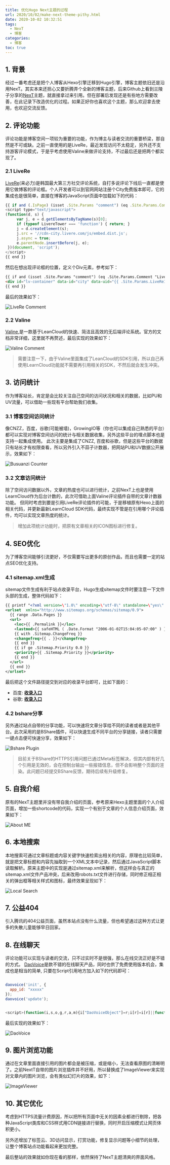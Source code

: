 ```yaml
---
title: 优化Hugo Next主题的过程
url: 2020/10/02/make-next-theme-pithy.html
date: 2020-10-02 10:32:51
tags:
  - NexT
  - 博客
categories:
  - 博客
toc: true
---
```


## 1. 背景

经过一番考虑还是把个人博客从Hexo引擎迁移到Hugo引擎，博客主题依旧还是沿用NexT。其实本来还担心又要折腾弄个全新的博客主题，后来Github上看到兰陵子分享的[NexT](https://github.com/xtfly/hugo-theme-next)主题，就直接拿过来引用。但在部署后发现还是有些地方需要改善，在此记录下改造优化的过程。如果正好你也喜欢这个主题，那么欢迎拿去使用，也欢迎交流反馈。

<!--more-->

## 2. 评论功能

评论功能是博客空间一项较为重要的功能，作为博主与读者交流的重要桥梁，那自然是不可或缺。之前一直使用的是LiveRe，最近发现访问不太稳定，另外还不支持游客评论模式，于是乎考虑使用Valine来做评论支持，不过最后还是把两个都实现了。

### 2.1 LiveRe

[LiveRe](http://livere.com/)(来必力)是韩国最大第三方社交评论系统，自打多说评论下线后一直都是使用它做博客的评论框。个人开发者可以到官网网站注册个City免费版本即可，它的集成也是很简单，直接在博客的JavaScript页面中加载如下的代码：

```javascript
{{ if and (.IsPage) (isset .Site.Params "comment") (eq .Site.Params.Comment "LiveRe") }}
<script type="text/javascript">
(function(d, s) {
     var j, e = d.getElementsByTagName(s)[0];
     if (typeof LivereTower === 'function') { return; }
     j = d.createElement(s);
     j.src = '//cdn-city.livere.com/js/embed.dist.js';
     j.async = true;
     e.parentNode.insertBefore(j, e);
 })(document, 'script');
</script>
{{ end }}
```

然后在想出现评论框的位置，定义个Div元素，参考如下：

```html
{{ if and (isset .Site.Params "comment") (eq .Site.Params.Comment "LiveRe") }}
<div id="lv-container" data-id="city" data-uid="{{ .Site.Params.LiveReId }}">
{{ end }}
```

最后的效果如下：

![LiveRe Comment](http://imgs.lisenhui.cn/2020/10-02-hugo-next-LiveRe-comment.png)


### 2.2 Valine

[Valine](https://valine.js.org/),是一款基于LeanCloud的快速、简洁且高效的无后端评论系统。官方的文档非常详细，这里就不再赘述，最后实现的效果如下：

![Valine Comment](http://imgs.lisenhui.cn/2020/10-02-hugo-next-valine-comment.png)

> 需要注意一下，由于Valine里面集成了LeanCloud的SDK引用，所以自己再使用LearnCloud功能就不需要再引用相关的SDK，不然后就会发生冲突。

## 3. 访问统计

作为博客站长，肯定是会比较关注自己空间的访问状况和相关的数据，比如PU和UV流量，可以借助一些现有平台帮助我们收集。

### 3.1 博客空间访问统计

像CNZZ，百度，谷歌(可能被墙)，GrowingIO等（你也可以集成自己熟悉的平台）都可以实现对博客空间访问的统计与相关数据收集，另外这些平台的埋点脚本也是支持一起集成使用。 此次主要是集成了CNZZ, 百度和谷歌，但是这些平台的数据只有站长才有权限查看，所以另外引入不蒜子计数器，把网站PU和UV数据公开展示，效果如下：

![Busuanzi Counter](http://imgs.lisenhui.cn/2020/10-02-hugo-next-busuanzi-viewers.png)

### 3.2 文章访问统计

除了空间访问数据以外，文章的热度也可以进行统计，之前NexT上也是使用LearnCloud作为后台计数的，此次可借助上面Valine评论插件自带的文章计数器功能。 但同时考虑到要是引用LiveRe评论插件的可能，于是移植原有Hexo上面的相关代码，并更新最新LearnCloud SDK代码，最终实现不管是在引用哪个评论插件，均可以实现文章热度的统计。

> 增加此项统计功能时，把原有文章相关的ICON图标进行修复。


## 4. SEO优化

为了博客空间能够引流更好，不仅需要写出更多的原创作品，而且也需要一定的站点SEO优化支持。

### 4.1 sitemap.xml生成

sitemap文件生成有利于站点收录平台，Hugo生成sitemap文件时要注意一下文件头部的生成，整体代码如下：

```xml
{{ printf "<?xml version=\"1.0\" encoding=\"utf-8\" standalone=\"yes\" ?>" | safeHTML }}
<urlset  xmlns="http://www.sitemaps.org/schemas/sitemap/0.9">
  {{ range .Data.Pages }}
  <url>
    <loc>{{ .Permalink }}</loc>
    <lastmod>{{ safeHTML ( .Date.Format "2006-01-02T15:04:05-07:00" ) }}</lastmod>
    {{ with .Sitemap.ChangeFreq }}
    <changefreq>{{ . }}</changefreq>
    {{ end }}
    {{ if ge .Sitemap.Priority 0.0 }}
    <priority>{{ .Sitemap.Priority }}</priority>
    {{ end }}
  </url>
  {{ end }}
</urlset>
```

最后把这个文件路径提交到对应的收录平台即可，比如下面的：

- 百度: [**收录入口**](https://ziyuan.baidu.com/site/siteadd?siteurl=)
- 谷歌: [**收录入口**](https://search.google.com/search-console/welcome)


### 4.2 bshare分享

另外通过站点自带的分享功能，可以快速将文章分享给不同的读者或者是其他平台。此次采用的是BShare插件，可以快速生成不同平台的分享链接，读者只需要一键点击便可快速分享，效果如下：

![Bshare Plugin](http://imgs.lisenhui.cn/2020/10-02-hugo-next-bshare.png)

> 目前关于BShare的HTTPS引用问题已通过Meta标签解决，但其内部有好几个引用是无效的，会在控制台输出一些报错信息，但不会影响整个页面的渲染。此问题已经提交BShare反馈，期待后续有升级修复。

## 5. 自我介绍

原有的NexT主题里并没有带自我介绍的页面，参考原来Hexo主题里面的个人介绍页面，增加一些shortcode的代码，实现一个有别于文章的个人信息介绍页面，效果如下：

![About ME](http://imgs.lisenhui.cn/2020/10-02-hugo-next-about-me.png)

## 6. 本地搜索

本地搜索可通过文章标题或内容关键字快速检索出相关的内容，原理也比较简单，就是把文章标题和内容先抽取到一个XML文本中记录，然后通过JavaScript脚本读取解析。原来主题中的实现是通过sitemap.xml来解析，但这样会与真正的sitemap.xml文件产品冲突，后来改用robots.txt文件进行存储，同时修正相正相关的弹出框等相关样式和图标，最终效果呈现如下：

![Local Search](http://imgs.lisenhui.cn/2020/10-02-hugo-next-search-in-local.png)

## 7. 公益404

引入腾讯的404公益页面，虽然本站点没有什么流量，但也希望通过这种方式让更多的失散儿童能够早日回家。

## 8. 在线聊天

评论功能可以实现与读者的交流，只不过实时不是很强，那么在线交流正好是不错的方式。 [DaoVoice](http://blog.daovoice.io/)是款不错的在线聊天产品，同时也供了免费使用版本机会，集成也是相当的简单, 只要在Script引用地方加入如下的代码即可：

```javascript

daovoice('init', {
  app_id: "xxxxx"
});
daovoice('update');


<script>(function(i,s,o,g,r,a,m){i["DaoVoiceObject"]=r;i[r]=i[r]||function(){(i[r].q=i[r].q||[]).push(arguments)},i[r].l=1*new Date();a=s.createElement(o),m=s.getElementsByTagName(o)[0];a.async=1;a.src=g;a.charset="utf-8";m.parentNode.insertBefore(a,m)})(window,document,"script",('https:' == document.location.protocol ? 'https:':'http:') + "//widget.daovoice.io/widget/xxxxx.js","daovoice")</script>

```

最后实现的效果如下：

![DaoVoice](http://imgs.lisenhui.cn/2020/10-02-hugo-next-daovoice.png)

## 9. 图片浏览功能

通过在文章里面直接引用的图片都会是被压缩，或是缩小，无法查看原图的清晰明了。之前NextT自带的图片浏览插件并不好用，所以替换成了ImageViewer来实现对文章内的图片浏览，会有类似幻灯片的效果，如下：

![ImageViewer](http://imgs.lisenhui.cn/2020/10-02-hugo-next-imageviewer.png)

## 10. 其它优化

考虑到HTTPS流量计费原因，所以把所有页面中无关的因素全都进行剔除，把各种JavaScript类库和CSS样式用CDN链接进行替换，同时开启压缩模式让网页体积更小。

另外还增加了标签云、3D访问显示，打赏功能，修复显示问题等小细节的处理，让整个博客站点功能看起来更加完整。


最后整站的效果就如你现在看的那样，依然保持了NexT主题清爽的界面风格。


